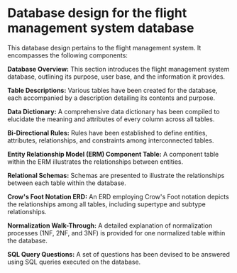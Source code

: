 # Database design for the flight management system database

This database design pertains to the flight management system. It encompasses the following components:

**Database Overview:** This section introduces the flight management system database, outlining its purpose, user base, and the information it provides.

**Table Descriptions:** Various tables have been created for the database, each accompanied by a description detailing its contents and purpose.

**Data Dictionary:** A comprehensive data dictionary has been compiled to elucidate the meaning and attributes of every column across all tables.

**Bi-Directional Rules:** Rules have been established to define entities, attributes, relationships, and constraints among interconnected tables.

**Entity Relationship Model (ERM) Component Table:** A component table within the ERM illustrates the relationships between entities.

**Relational Schemas:** Schemas are presented to illustrate the relationships between each table within the database.

**Crow's Foot Notation ERD:** An ERD employing Crow's Foot notation depicts the relationships among all tables, including supertype and subtype relationships.

**Normalization Walk-Through:** A detailed explanation of normalization processes (1NF, 2NF, and 3NF) is provided for one normalized table within the database.

**SQL Query Questions:** A set of questions has been devised to be answered using SQL queries executed on the database.
